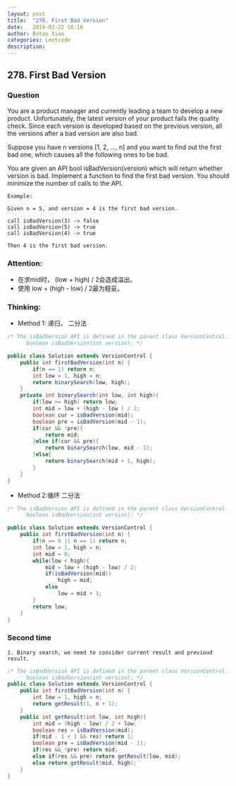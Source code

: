 ```yaml
---
layout: post
title:  "278. First Bad Version"
date:   2019-02-22 16:16
author: Botao Xiao
categories: Leetcode
description:
---
```

## 278. First Bad Version

### Question
You are a product manager and currently leading a team to develop a new product. Unfortunately, the latest version of your product fails the quality check. Since each version is developed based on the previous version, all the versions after a bad version are also bad.

Suppose you have n versions [1, 2, ..., n] and you want to find out the first bad one, which causes all the following ones to be bad.

You are given an API bool isBadVersion(version) which will return whether version is bad. Implement a function to find the first bad version. You should minimize the number of calls to the API.

```
Example:

Given n = 5, and version = 4 is the first bad version.

call isBadVersion(3) -> false
call isBadVersion(5) -> true
call isBadVersion(4) -> true

Then 4 is the first bad version.
```

### Attention:
* 在求mid时， (low + high) / 2会造成溢出。
* 使用 low + (high - low) / 2最为稳妥。

### Thinking:
* Method 1: 递归， 二分法

```Java
/* The isBadVersion API is defined in the parent class VersionControl.
      boolean isBadVersion(int version); */

public class Solution extends VersionControl {
    public int firstBadVersion(int n) {
        if(n == 1) return n;
        int low = 1, high = n;
        return binarySearch(low, high);
    }
    private int binarySearch(int low, int high){
        if(low >= high) return low;
        int mid = low + (high - low ) / 2;
        boolean cur = isBadVersion(mid);
        boolean pre = isBadVersion(mid - 1);
        if(cur && !pre){
            return mid;
        }else if(cur && pre){
            return binarySearch(low, mid - 1);
        }else{
            return binarySearch(mid + 1, high);
        }
    }
}
```

* Method 2:循环 二分法

```Java
/* The isBadVersion API is defined in the parent class VersionControl.
      boolean isBadVersion(int version); */

public class Solution extends VersionControl {
    public int firstBadVersion(int n) {
        if(n == 0 || n == 1) return n;
        int low = 1, high = n;
        int mid = 0;
        while(low < high){
            mid = low + (high - low) / 2;
            if(isBadVersion(mid))
                high = mid;
            else
                low = mid + 1;
        }
        return low;
    }
}
```

### Second time
    1. Binary search, we need to consider current result and previoud result.
```Java
/* The isBadVersion API is defined in the parent class VersionControl.
      boolean isBadVersion(int version); */
public class Solution extends VersionControl {
    public int firstBadVersion(int n) {
        int low = 1, high = n;
        return getResult(1, n + 1);
    }
    public int getResult(int low, int high){
        int mid = (high - low) / 2 + low;
        boolean res = isBadVersion(mid);
        if(mid - 1 < 1 && res) return 1;
        boolean pre = isBadVersion(mid - 1);
        if(res && !pre) return mid;
        else if(res && pre) return getResult(low, mid);
        else return getResult(mid, high);
    }
}
```